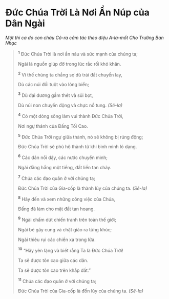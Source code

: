 # Ðức Chúa Trời Là Nơi Ẩn Núp của Dân Ngài

_Một thi ca do con cháu Cô-ra cảm tác theo điệu A-la-mốt Cho Trưởng Ban Nhạc_

> <sup><b>1</b></sup> Ðức Chúa Trời là nơi ẩn náu và sức mạnh của chúng ta;
>
> Ngài là nguồn giúp đỡ trong lúc rắc rối khó khăn.
>
> <sup><b>2</b></sup> Vì thế chúng ta chẳng sợ dù trái đất chuyển lay,
>
> Dù các núi đồi tuột vào lòng biển;
>
> <sup><b>3</b></sup> Dù đại dương gầm thét và sủi bọt,
>
> Dù núi non chuyển động và chực nổ tung. _(Sê-la)_
>
> <sup><b>4</b></sup> Có một dòng sông làm vui thành Ðức Chúa Trời,
>
> Nơi ngự thánh của Ðấng Tối Cao.
>
> <sup><b>5</b></sup> Ðức Chúa Trời ngự giữa thành, nó sẽ không bị rúng động;
>
> Ðức Chúa Trời sẽ phù hộ thành từ khi bình minh ló dạng.
>
> <sup><b>6</b></sup> Các dân nổi dậy, các nước chuyển mình;
>
> Ngài đằng hắng một tiếng, đất liền tan chảy.
>
> <sup><b>7</b></sup> Chúa các đạo quân ở với chúng ta;
>
> Ðức Chúa Trời của Gia-cốp là thành lũy của chúng ta. _(Sê-la)_
>
> <sup><b>8</b></sup> Hãy đến và xem những công việc của Chúa,
>
> Ðấng đã làm cho mặt đất tan hoang.
>
> <sup><b>9</b></sup> Ngài chấm dứt chiến tranh trên toàn thế giới;
>
> Ngài bẻ gãy cung và chặt giáo ra từng khúc;
>
> Ngài thiêu rụi các chiến xa trong lửa.
>
> <sup><b>10</b></sup> “Hãy yên lặng và biết rằng Ta là Ðức Chúa Trời!
>
> Ta sẽ được tôn cao giữa các dân.
>
> Ta sẽ được tôn cao trên khắp đất.”
>
> <sup><b>11</b></sup> Chúa các đạo quân ở với chúng ta;
>
> Ðức Chúa Trời của Gia-cốp là đồn lũy của chúng ta. _(Sê-la)_
